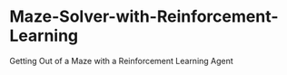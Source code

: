 # Maze-Solver-with-Reinforcement-Learning
Getting Out of a Maze with a Reinforcement Learning Agent
